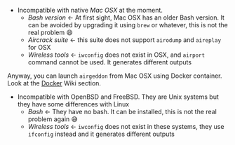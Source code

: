 - Incompatible with native _Mac OSX_ at the moment.
  - *Bash version* &#8592; At first sight, Mac OSX has an older Bash version. It can be avoided by upgrading it using `brew` or whatever, this is not the real problem :smile:
  - *Aircrack suite* &#8592; this suite does not support `airodump` and `aireplay` for OSX
  - *Wireless tools* &#8592; `iwconfig` does not exist in OSX, and `airport` command cannot be used. It generates different outputs

Anyway, you can launch `airgeddon` from Mac OSX using Docker container. Look at the [Docker] Wiki section.

- Incompatible with OpenBSD and FreeBSD. They are Unix systems but they have some differences with Linux
  - *Bash* &#8592; They have no bash. It can be installed, this is not the real problem again :sweat_smile:
  - *Wireless tools* &#8592; `iwconfig` does not exist in these systems, they use `ifconfig` instead and it generates different outputs

[Docker]: https://github.com/v1s1t0r1sh3r3/airgeddon/wiki/Docker